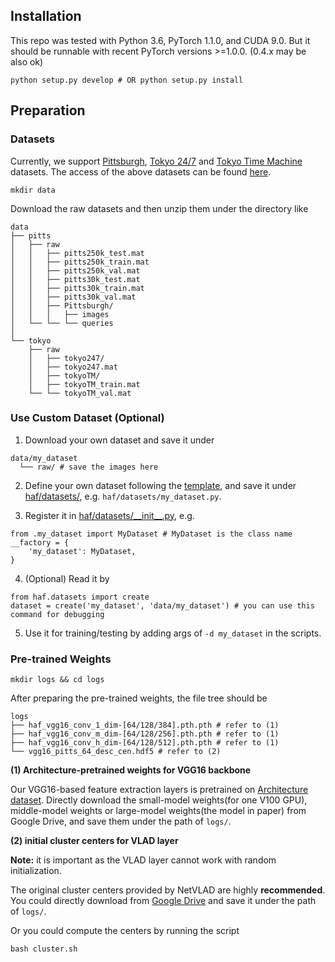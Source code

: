 ## Installation

This repo was tested with Python 3.6, PyTorch 1.1.0, and CUDA 9.0. But it should be runnable with recent PyTorch versions >=1.0.0. (0.4.x may be also ok)
```shell
python setup.py develop # OR python setup.py install
```

## Preparation

### Datasets

Currently, we support [Pittsburgh](https://www.cv-foundation.org/openaccess/content_cvpr_2013/papers/Torii_Visual_Place_Recognition_2013_CVPR_paper.pdf), [Tokyo 24/7](https://www.di.ens.fr/~josef/publications/Torii15.pdf) and [Tokyo Time Machine](https://arxiv.org/abs/1511.07247) datasets. The access of the above datasets can be found [here](https://www.di.ens.fr/willow/research/netvlad/).

```shell
mkdir data
```
Download the raw datasets and then unzip them under the directory like
```shell
data
├── pitts
│   ├── raw
│   │   ├── pitts250k_test.mat
│   │   ├── pitts250k_train.mat
│   │   ├── pitts250k_val.mat
│   │   ├── pitts30k_test.mat
│   │   ├── pitts30k_train.mat
│   │   ├── pitts30k_val.mat
│   │   ├── Pittsburgh/
│   │   │   ├── images
│   └── └── └── queries
│
└── tokyo
    ├── raw
    │   ├── tokyo247/
    │   ├── tokyo247.mat
    │   ├── tokyoTM/
    │   ├── tokyoTM_train.mat
    └── └── tokyoTM_val.mat
```

### Use Custom Dataset (Optional)

1. Download your own dataset and save it under
```shell
data/my_dataset
  └── raw/ # save the images here
```

2. Define your own dataset following the [template](../haf/datasets/demo.py), and save it under [haf/datasets/](../haf/datasets/), e.g. `haf/datasets/my_dataset.py`.

3. Register it in [haf/datasets/\_\_init\_\_.py](../haf/datasets/__init__.py), e.g.
```shell
from .my_dataset import MyDataset # MyDataset is the class name
__factory = {
    'my_dataset': MyDataset,
}
```

4. (Optional) Read it by
```shell
from haf.datasets import create
dataset = create('my_dataset', 'data/my_dataset') # you can use this command for debugging
```

5. Use it for training/testing by adding args of `-d my_dataset` in the scripts.


### Pre-trained Weights

```shell
mkdir logs && cd logs
```
After preparing the pre-trained weights, the file tree should be
```shell
logs
├── haf_vgg16_conv_1_dim-[64/128/384].pth.pth # refer to (1)
├── haf_vgg16_conv_m_dim-[64/128/256].pth.pth # refer to (1)
├── haf_vgg16_conv_h_dim-[64/128/512].pth.pth # refer to (1)
└── vgg16_pitts_64_desc_cen.hdf5 # refer to (2)
```

**(1) Architecture-pretrained weights for VGG16 backbone**

Our VGG16-based feature extraction layers is pretrained on [Architecture dataset](https://www.kaggle.com/wwymak/architecture-dataset). Directly download the small-model weights(for one V100 GPU), middle-model weights or large-model weights(the model in paper) from Google Drive, and save them under the path of `logs/`.

**(2) initial cluster centers for VLAD layer**

**Note:** it is important as the VLAD layer cannot work with random initialization.

The original cluster centers provided by NetVLAD are highly **recommended**. You could directly download from [Google Drive](https://drive.google.com/file/d/1kYIbFjbb0RuNuD0cRIlKmOteFVI1jRzR/view?usp=sharing) and save it under the path of `logs/`.

Or you could compute the centers by running the script
```shell
bash cluster.sh
```
